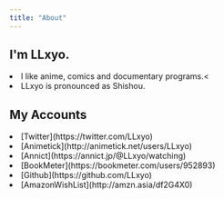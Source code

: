 ```yaml
---
title: "About"
---
```

## I'm LLxyo.
<li>I like anime, comics and documentary programs.<
<li>LLxyo is pronounced as Shishou.</li>  

## My Accounts
<li>[Twitter](https://twitter.com/LLxyo)</li>
<li>[Animetick](http://animetick.net/users/LLxyo)</li>
<li>[Annict](https://annict.jp/@LLxyo/watching)</li>
<li>[BookMeter](https://bookmeter.com/users/952893)</li>
<li>[Github](https://github.com/LLxyo)</li>
<li>[AmazonWishList](http://amzn.asia/df2G4X0)</li>